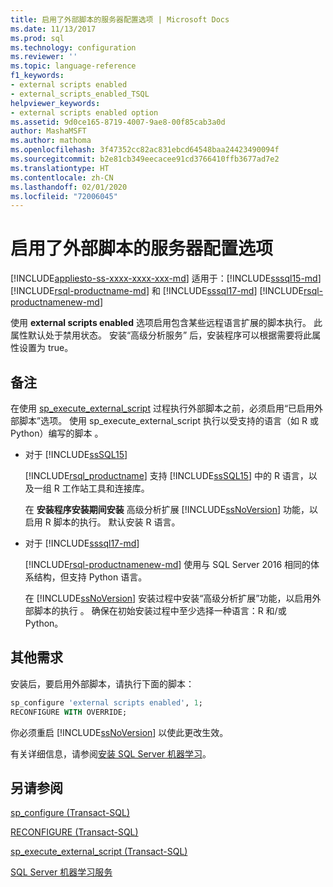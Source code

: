 ```yaml
---
title: 启用了外部脚本的服务器配置选项 | Microsoft Docs
ms.date: 11/13/2017
ms.prod: sql
ms.technology: configuration
ms.reviewer: ''
ms.topic: language-reference
f1_keywords:
- external scripts enabled
- external_scripts_enabled_TSQL
helpviewer_keywords:
- external scripts enabled option
ms.assetid: 9d0ce165-8719-4007-9ae8-00f85cab3a0d
author: MashaMSFT
ms.author: mathoma
ms.openlocfilehash: 3f47352cc82ac831ebcd64548baa24423490094f
ms.sourcegitcommit: b2e81cb349eecacee91cd3766410ffb3677ad7e2
ms.translationtype: HT
ms.contentlocale: zh-CN
ms.lasthandoff: 02/01/2020
ms.locfileid: "72006045"
---
```

# <a name="external-scripts-enabled-server-configuration-option"></a>启用了外部脚本的服务器配置选项
[!INCLUDE[appliesto-ss-xxxx-xxxx-xxx-md](../../includes/appliesto-ss-xxxx-xxxx-xxx-md.md)]
适用于：[!INCLUDE[sssql15-md](../../includes/sssql15-md.md)] [!INCLUDE[rsql-productname-md](../../includes/rsql-productname-md.md)] 和 [!INCLUDE[sssql17-md](../../includes/sssql17-md.md)] [!INCLUDE[rsql-productnamenew-md](../../includes/rsql-productnamenew-md.md)] 

使用 **external scripts enabled** 选项启用包含某些远程语言扩展的脚本执行。 此属性默认处于禁用状态。 安装“高级分析服务”  后，安装程序可以根据需要将此属性设置为 true。

## <a name="remarks"></a>备注

在使用 [sp_execute_external_script](../../relational-databases/system-stored-procedures/sp-execute-external-script-transact-sql.md) 过程执行外部脚本之前，必须启用“已启用外部脚本”选项。 使用 sp_execute_external_script 执行以受支持的语言（如 R 或 Python）编写的脚本  。 

+ 对于 [!INCLUDE[ssSQL15](../../includes/sssql15-md.md)]

    [!INCLUDE[rsql_productname](../../includes/rsql-productname-md.md)] 支持 [!INCLUDE[ssSQL15](../../includes/sssql15-md.md)] 中的 R 语言，以及一组 R 工作站工具和连接库。

    在 **安装程序安装期间安装** 高级分析扩展 [!INCLUDE[ssNoVersion](../../includes/ssnoversion-md.md)] 功能，以启用 R 脚本的执行。 默认安装 R 语言。

+ 对于 [!INCLUDE[sssql17-md](../../includes/sssql17-md.md)]

    [!INCLUDE[rsql-productnamenew-md](../../includes/rsql-productnamenew-md.md)] 使用与 SQL Server 2016 相同的体系结构，但支持 Python 语言。

    在 [!INCLUDE[ssNoVersion](../../includes/ssnoversion-md.md)] 安装过程中安装“高级分析扩展”功能，以启用外部脚本的执行  。 确保在初始安装过程中至少选择一种语言：R 和/或 Python。 

## <a name="additional-requirements"></a>其他需求

安装后，要启用外部脚本，请执行下面的脚本：

```sql
sp_configure 'external scripts enabled', 1;
RECONFIGURE WITH OVERRIDE;  
```

你必须重启 [!INCLUDE[ssNoVersion](../../includes/ssnoversion-md.md)] 以使此更改生效。

有关详细信息，请参阅[安装 SQL Server 机器学习](../../advanced-analytics/r/set-up-sql-server-r-services-in-database.md)。

## <a name="see-also"></a>另请参阅

[sp_configure &#40;Transact-SQL&#41;](../../relational-databases/system-stored-procedures/sp-configure-transact-sql.md)

[RECONFIGURE (Transact-SQL)](../../t-sql/language-elements/reconfigure-transact-sql.md)

[sp_execute_external_script (Transact-SQL)](../../relational-databases/system-stored-procedures/sp-execute-external-script-transact-sql.md)

[SQL Server 机器学习服务](../../advanced-analytics/r/sql-server-r-services.md)
